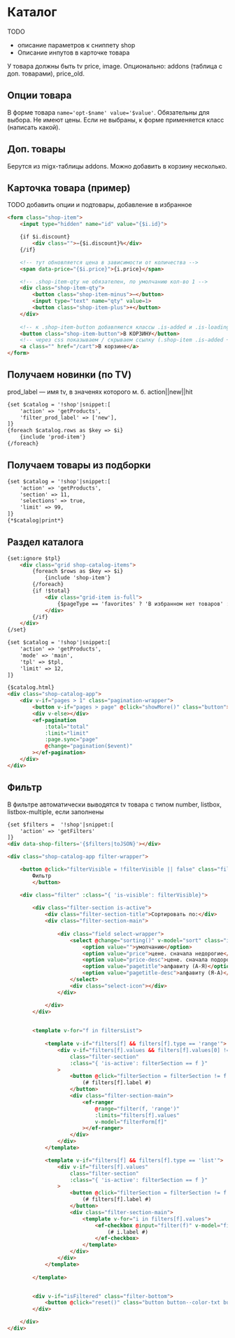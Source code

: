 # Каталог

TODO
- описание параметров к сниппету shop
- Описание инпутов в карточке товара

У товара должны быть tv price, image. Опционально: addons (таблица с доп. товарами), price_old.


## Опции товара
В форме товара `name='opt-$name' value='$value'`. Обязательны для выбора. Не имеют цены. Если не выбраны, к форме применяется класс (написать какой). 


## Доп. товары
Берутся из migx-таблицы addons. Можно добавить в корзину несколько.


## Карточка товара (пример)
TODO добавить опции и подтовары, добавление в избранное
```html
<form class="shop-item">
	<input type="hidden" name="id" value="{$i.id}">

	{if $i.discount}
		<div class="">−{$i.discount}%</div>
	{/if}

	<!-- тут обновляется цена в зависимости от количества -->
	<span data-price="{$i.price}">{i.price}</span>

	<!-- .shop-item-qty не обязателен, по умолчанию кол-во 1 -->
	<div class="shop-item-qty">
		<button class="shop-item-minus">–</button>
		<input type="text" name="qty" value=1>
		<button class="shop-item-plus">+</button>
	</div>
	
	<!-- к .shop-item-button добавляются классы .is-added и .is-loading -->
	<button class="shop-item-button">В КОРЗИНУ</button>
	<!-- через css показываем / скрываем ссылку (.shop-item .is-added + a) -->
	<a class="" href="/cart">В корзине</a>
</form>
```

## Получаем новинки (по TV)
prod_label — имя tv, в значенях которого м. б. action||new||hit
```html
{set $catalog = '!shop'|snippet:[
	'action' => 'getProducts',
	'filter_prod_label' => ['new'],
]}
{foreach $catalog.rows as $key => $i}
	{include 'prod-item'}
{/foreach}
```

## Получаем товары из подборки
```html
{set $catalog = '!shop'|snippet:[
	'action' => 'getProducts',
	'section' => 11,
	'selections' => true,
	'limit' => 99,
]}
{*$catalog|print*}
```

## Раздел каталога
```html
{set:ignore $tpl}
	<div class="grid shop-catalog-items"> 
		{foreach $rows as $key => $i}
			{include 'shop-item'}
		{/foreach}
		{if !$total}
			<div class="grid-item is-full">
				{$pageType == 'favorites' ? 'В избранном нет товаров' : 'Ничего не найдено'}
			</div>
		{/if}
	</div>
{/set}

{set $catalog = '!shop'|snippet:[
	'action' => 'getProducts',
	'mode' => 'main',
	'tpl' => $tpl,
	'limit' => 12,
]}

{$catalog.html}
<div class="shop-catalog-app">
	<div v-if="pages > 1" class="pagination-wrapper">
		<button v-if="pages > page" @click="showMore()" class="button"><span>Показать ещё</span></button>
		<div v-else></div>
		<ef-pagination
			:total="total"
			:limit="limit"
			:page.sync="page"
			@change="pagination($event)"
		></ef-pagination>
	</div>
</div>
```

## Фильтр
В фильтре автоматически выводятся tv товара с типом number, listbox, listbox-multiple, если заполнены
```html
{set $filters =  '!shop'|snippet:[
	'action' => 'getFilters'
]}
<div data-shop-filters='{$filters|toJSON}'></div>

<div class="shop-catalog-app filter-wrapper">

	<button @click="filterVisible = !filterVisible || false" class="filter-toggle" :class="{ 'is-active': filterVisible}">
	    Фильтр
    	</button>

	<div class="filter" :class="{ 'is-visible': filterVisible}">
		
		<div class="filter-section is-active">
			<div class="filter-section-title">Сортировать по:</div>
			<div class="filter-section-main">
			
				<div class="field select-wrapper">
					<select @change="sorting()" v-model="sort" class="input">
						<option value="">умолчанию</option>
						<option value="price">цене. сначала недорогие</option>
						<option value="price-desc">цене. сначала подороже</option>
						<option value="pagetitle">алфавиту (А-Я)</option>
						<option value="pagetitle-desc">алфавиту (Я-A)</option>
					</select>
					<div class="select-icon"></div>
				</div>

			</div>
		</div>
		

		<template v-for="f in filtersList">
		
			<template v-if="filters[f] && filters[f].type == 'range'">
				<div v-if="filters[f].values && filters[f].values[0] != filters[f].values[1]"
					class="filter-section"
					:class="{ 'is-active': filterSection == f }"
				>
					<button @click="filterSection = filterSection != f ?  f : ''" class="filter-section-title">
						(# filters[f].label #)
					</button>
					<div class="filter-section-main">
						<ef-ranger
							@range="filter(f, 'range')"
							:limits="filters[f].values"
							v-model="filterForm[f]"
						></ef-ranger>
					</div>
				</div>
			</template>

			<template v-if="filters[f] && filters[f].type == 'list'">
				<div v-if="filters[f].values"
					class="filter-section" 
					:class="{ 'is-active': filterSection == f }"
				>
					<button @click="filterSection = filterSection != f ?  f : ''" class="filter-section-title">
						(# filters[f].label #)
					</button>
					<div class="filter-section-main">
						<template v-for="i in filters[f].values">
							<ef-checkbox @input="filter(f)" v-model="filterForm[f]" :val="i.value">
								(# i.label #)
							</ef-checkbox>
						</template>
					</div>
				</div>
			</template>
			
		</template>


		<div v-if="isFiltered" class="filter-bottom">
			<button @click="reset()" class="button button--color-txt button--bordered">Сбросить фильтр</button>
		</div>

	</div>
</div>
```
